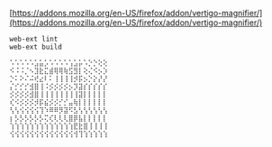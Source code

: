 [https://addons.mozilla.org/en-US/firefox/addon/vertigo-magnifier/](https://addons.mozilla.org/en-US/firefox/addon/vertigo-magnifier/)

```
web-ext lint
web-ext build
```

```
⠡⠡⠡⠡⠡⣡⣥⡡⠡⠡⠡⠡⢡⣡⡥⠡⡑⡑⢕⢕
⠪⠨⠨⡈⠢⣹⣗⣍⣾⢿⢿⢷⣫⣻⡇⢕⢌⠪⡢⡱
⡑⠅⠕⠌⠬⢞⣔⠇⠅⢸⢸⢸⢸⡺⡯⡢⡑⡕⡜⡜
⡌⡊⡊⡊⣺⣿⢸⠨⡪⡪⡪⡪⡢⡹⣽⡎⡎⡎⡎⡎
⡪⡪⡪⡪⣺⣿⢸⢸⢸⢸⢸⢸⢸⢸⣽⡇⡇⡇⡇⡇
⢎⠪⡪⡪⡪⡺⡯⣮⡪⡪⡊⡊⣤⢷⡇⡇⡇⡇⡇⡇
⢣⢣⢪⢪⢪⢪⢹⠱⠿⠿⡻⣽⠫⣣⢣⢣⢣⢣⢣⢣
⡆⡣⡣⡣⡣⡣⡣⢍⢎⢇⢇⢇⣿⡿⣧⡇⡇⡇⡇⡇
⢱⢱⢱⢱⢱⢱⢱⢱⢱⢱⢱⢱⢱⣟⣗⣿⢸⢸⢸⢸
⢪⢪⢪⢪⢪⢪⢪⢪⢪⢪⢪⢪⢪⢺⢹⢱⢱⢱⢱⢱
```
